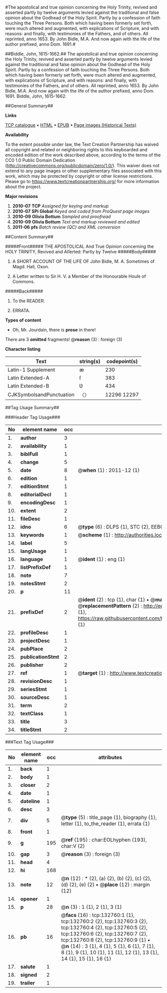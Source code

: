 #The apostolical and true opinion concerning the Holy Trinity, revived and asserted partly by twelve arguments levied against the traditional and false opinion about the Godhead of the Holy Spirit. Partly by a confession of faith touching the Three Persons. Both which having been formerly set forth, were much altered and augmented, with explications of Scripture, and with reasons: and finally, with testimonies of the Fathers, and of others. All reprinted, anno 1653. By John Bidle, M.A. And now again with the life of the author prefixed, anno Dom. 1691.#

##Biddle, John, 1615-1662.##
The apostolical and true opinion concerning the Holy Trinity, revived and asserted partly by twelve arguments levied against the traditional and false opinion about the Godhead of the Holy Spirit. Partly by a confession of faith touching the Three Persons. Both which having been formerly set forth, were much altered and augmented, with explications of Scripture, and with reasons: and finally, with testimonies of the Fathers, and of others. All reprinted, anno 1653. By John Bidle, M.A. And now again with the life of the author prefixed, anno Dom. 1691.
Biddle, John, 1615-1662.

##General Summary##

**Links**

[TCP catalogue](http://www.ota.ox.ac.uk/tcp/)  • 
[HTML](http://tei.it.ox.ac.uk/tcp/Texts-HTML/free/A76/A76698.html)  • 
[EPUB](http://tei.it.ox.ac.uk/tcp/Texts-EPUB/free/A76/A76698.epub) • 
[Page images (Historical Texts)](https://historicaltexts.jisc.ac.uk/eebo-99896708e)

**Availability**

To the extent possible under law, the Text Creation Partnership has waived all copyright and related or neighboring rights to this keyboarded and encoded edition of the work described above, according to the terms of the CC0 1.0 Public Domain Dedication (http://creativecommons.org/publicdomain/zero/1.0/). This waiver does not extend to any page images or other supplementary files associated with this work, which may be protected by copyright or other license restrictions. Please go to https://www.textcreationpartnership.org/ for more information about the project.

**Major revisions**

1. __2010-07__ __TCP__ *Assigned for keying and markup*
1. __2010-07__ __SPi Global__ *Keyed and coded from ProQuest page images*
1. __2010-09__ __Olivia Bottum__ *Sampled and proofread*
1. __2010-09__ __Olivia Bottum__ *Text and markup reviewed and edited*
1. __2011-06__ __pfs__ *Batch review (QC) and XML conversion*

##Content Summary##

#####Front#####
THE APOSTOLICAL And True Opinion concerning the HOLY TRINITY, Revived and Aſſerted: Partly by Twelve
#####Body#####

1. A SHORT ACCOUNT OF THE LIFE OF John Bidle, M. A. Sometimes of Magd. Hall, Oxon.

1. A Letter written to Sir H. V. a Member of the Honourable Houſe of Commons.

#####Back#####

1. To the READER.

1. ERRATA.

**Types of content**

  * Oh, Mr. Jourdain, there is **prose** in there!

There are 3 **omitted** fragments! 
 @__reason__ (3) : foreign (3)

**Character listing**


|Text|string(s)|codepoint(s)|
|---|---|---|
|Latin-1 Supplement|æ|230|
|Latin Extended-A|ſ|383|
|Latin Extended-B|Ʋ|434|
|CJKSymbolsandPunctuation|〈〉|12296 12297|

##Tag Usage Summary##

###Header Tag Usage###

|No|element name|occ|attributes|
|---|---|---|---|
|1.|__author__|3||
|2.|__availability__|1||
|3.|__biblFull__|1||
|4.|__change__|5||
|5.|__date__|8| @__when__ (1) : 2011-12 (1)|
|6.|__edition__|1||
|7.|__editionStmt__|1||
|8.|__editorialDecl__|1||
|9.|__encodingDesc__|1||
|10.|__extent__|2||
|11.|__fileDesc__|1||
|12.|__idno__|6| @__type__ (6) : DLPS (1), STC (2), EEBO-CITATION (1), PROQUEST (1), VID (1)|
|13.|__keywords__|1| @__scheme__ (1) : http://authorities.loc.gov/ (1)|
|14.|__label__|5||
|15.|__langUsage__|1||
|16.|__language__|1| @__ident__ (1) : eng (1)|
|17.|__listPrefixDef__|1||
|18.|__note__|7||
|19.|__notesStmt__|2||
|20.|__p__|11||
|21.|__prefixDef__|2| @__ident__ (2) : tcp (1), char (1)  •  @__matchPattern__ (2) : ([0-9\-]+):([0-9IVX]+) (1), (.+) (1)  •  @__replacementPattern__ (2) : http://eebo.chadwyck.com/downloadtiff?vid=$1&page=$2 (1), https://raw.githubusercontent.com/textcreationpartnership/Texts/master/tcpchars.xml#$1 (1)|
|22.|__profileDesc__|1||
|23.|__projectDesc__|1||
|24.|__pubPlace__|2||
|25.|__publicationStmt__|2||
|26.|__publisher__|2||
|27.|__ref__|1| @__target__ (1) : http://www.textcreationpartnership.org/docs/. (1)|
|28.|__revisionDesc__|1||
|29.|__seriesStmt__|1||
|30.|__sourceDesc__|1||
|31.|__term__|2||
|32.|__textClass__|1||
|33.|__title__|3||
|34.|__titleStmt__|2||


###Text Tag Usage###

|No|element name|occ|attributes|
|---|---|---|---|
|1.|__back__|1||
|2.|__body__|1||
|3.|__closer__|2||
|4.|__date__|1||
|5.|__dateline__|1||
|6.|__desc__|3||
|7.|__div__|5| @__type__ (5) : title_page (1), biography (1), letter (1), to_the_reader (1), errata (1)|
|8.|__front__|1||
|9.|__g__|195| @__ref__ (195) : char:EOLhyphen (193), char:V (2)|
|10.|__gap__|3| @__reason__ (3) : foreign (3)|
|11.|__head__|4||
|12.|__hi__|168||
|13.|__note__|12| @__n__ (12) : * (2), (a) (2), (b) (2), (c) (2), (d) (2), (e) (2)  •  @__place__ (12) : margin (12)|
|14.|__opener__|1||
|15.|__p__|28| @__n__ (3) : 1 (1), 2 (1), 3 (1)|
|16.|__pb__|16| @__facs__ (16) : tcp:132760:1 (1), tcp:132760:2 (2), tcp:132760:3 (2), tcp:132760:4 (2), tcp:132760:5 (2), tcp:132760:6 (2), tcp:132760:7 (2), tcp:132760:8 (2), tcp:132760:9 (1)  •  @__n__ (14) : 3 (1), 4 (1), 5 (1), 6 (1), 7 (1), 8 (1), 9 (1), 10 (1), 11 (1), 12 (1), 13 (1), 14 (1), 15 (1), 16 (1)|
|17.|__salute__|1||
|18.|__signed__|2||
|19.|__trailer__|1||

